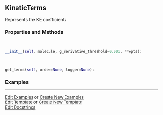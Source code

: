 ## <a id="Psience.VPT2.Terms.KineticTerms">KineticTerms</a>
Represents the KE coefficients

### Properties and Methods
<a id="Psience.VPT2.Terms.KineticTerms.__init__" class="docs-object-method">&nbsp;</a>
```python
__init__(self, molecule, g_derivative_threshold=0.001, **opts): 
```

<a id="Psience.VPT2.Terms.KineticTerms.get_terms" class="docs-object-method">&nbsp;</a>
```python
get_terms(self, order=None, logger=None): 
```

### Examples




___

[Edit Examples](https://github.com/McCoyGroup/Psience/edit/edit/ci/examples/ci/docs/Psience/VPT2/Terms/KineticTerms.md) or 
[Create New Examples](https://github.com/McCoyGroup/Psience/new/edit/?filename=ci/examples/ci/docs/Psience/VPT2/Terms/KineticTerms.md) <br/>
[Edit Template](https://github.com/McCoyGroup/Psience/edit/edit/ci/docs/ci/docs/Psience/VPT2/Terms/KineticTerms.md) or 
[Create New Template](https://github.com/McCoyGroup/Psience/new/edit/?filename=ci/docs/templates/ci/docs/Psience/VPT2/Terms/KineticTerms.md) <br/>
[Edit Docstrings](https://github.com/McCoyGroup/Psience/edit/edit/Psience/VPT2/Terms.py?message=Update%20Docs)
